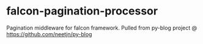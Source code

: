 # falcon-pagination-processor
Pagination middleware for falcon framework. Pulled from py-blog project @ https://github.com/neetjn/py-blog
